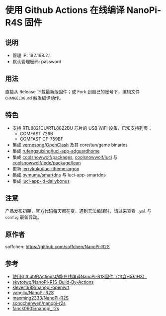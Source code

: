 # 使用 Github Actions 在线编译 NanoPi-R4S 固件

## 说明
* 管理 IP: 192.168.2.1
* 默认管理密码: password

## 用法
直接从 Release 下载最新版固件；或 Fork 到自己的账号下，编辑文件 `CHANGELOG.md` 触发编译动作。

## 特色
* 支持 RTL8821CU/RTL8822BU 芯片的 USB WiFi 设备，已知支持列表：
    - COMFAST 726B
    - COMFAST CF-759BF
* 集成 [vernesong/OpenClash](https://github.com/vernesong/OpenClash) 及其 core/tun/game binaries 
* 集成 [rufengsuixing/luci-app-adguardhome](https://github.com/rufengsuixing/luci-app-adguardhome)
* 集成 [coolsnowwolf/packages](https://github.com/coolsnowwolf/packages), [coolsnowwolf/luci](https://github.com/coolsnowwolf/luci) 与 [coolsnowwolf/lede/package/lean](https://github.com/coolsnowwolf/lede/tree/master/package/lean)
* 更新 [jerrykuku/luci-theme-argon](https://github.com/jerrykuku/luci-theme-argon)
* 集成 [pymumu/smartdns](https://github.com/pymumu/smartdns) 与 luci-app-smartdns
* 集成 [luci-app-jd-dailybonus](https://github.com/jerrykuku/luci-app-jd-dailybonus)

## 注意
产品发布初期，官方代码每天都在变，遇到无法编译时，请过来查看 `.yml` 与 `config` 最新异动。

## 原作者
soffchen: https://github.com/soffchen/NanoPi-R2S

## 参考
* [使用Github的Actions功能在线编译NanoPi-R1S固件（包含H5和H3）](https://totoro.site/index.php/archives/70/)
* [skytotwo/NanoPi-R1S-Build-By-Actions](https://github.com/skytotwo/NanoPi-R1S-Build-By-Actions)
* [klever1988/nanopi-openwrt](https://github.com/klever1988/nanopi-openwrt)
* [yangliu/NanoPi-R2S](https://github.com/yangliu/NanoPi-R2S)
* [maxming2333/NanoPi-R2S](https://github.com/maxming2333/NanoPi-R2S)
* [songchenwen/nanopi-r2s](https://github.com/songchenwen/nanopi-r2s)
* [fanck0605/nanopi_r2s](https://github.com/fanck0605/nanopi_r2s)
